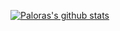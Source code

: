 [![Paloras's github stats](https://github-readme-stats.vercel.app/api?username=Paloras&show_icons=fulse&hide_border=fulse)](https://github.com/Paloras)
